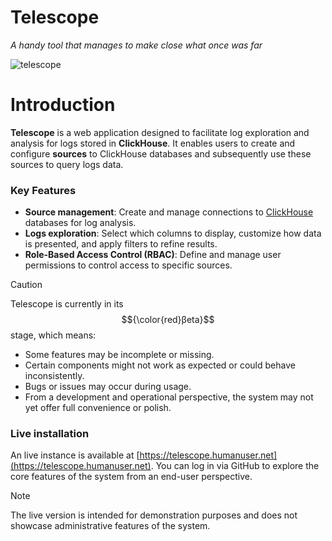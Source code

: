 # Telescope
_A handy tool that manages to make close what once was far_

![telescope](https://github.com/iamtelescope/telescope/blob/main/ui/src/assets/logo.png?raw=true)

# Introduction

**Telescope** is a web application designed to facilitate log exploration and analysis for logs stored in **ClickHouse**. It enables users to create and configure **sources** to ClickHouse databases and subsequently use these sources to query logs data.

### Key Features

- **Source management**: Create and manage connections to [ClickHouse](https://github.com/ClickHouse/ClickHouse)  databases for log analysis.
- **Logs exploration**: Select which columns to display, customize how data is presented, and apply filters to refine results.
- **Role-Based Access Control (RBAC)**: Define and manage user permissions to control access to specific sources.

> [!CAUTION]
> Telescope is currently in its $${\color{red}βeta}$$ stage, which means:
>
> - Some features may be incomplete or missing.
> - Certain components might not work as expected or could behave inconsistently.
> - Bugs or issues may occur during usage.
> - From a development and operational perspective, the system may not yet offer full convenience or polish.

### Live installation
An live instance is available at [https://telescope.humanuser.net](https://telescope.humanuser.net).
You can log in via GitHub to explore the core features of the system from an end-user perspective.
> [!NOTE]
> The live version is intended for demonstration purposes and does not showcase administrative features of the system.

